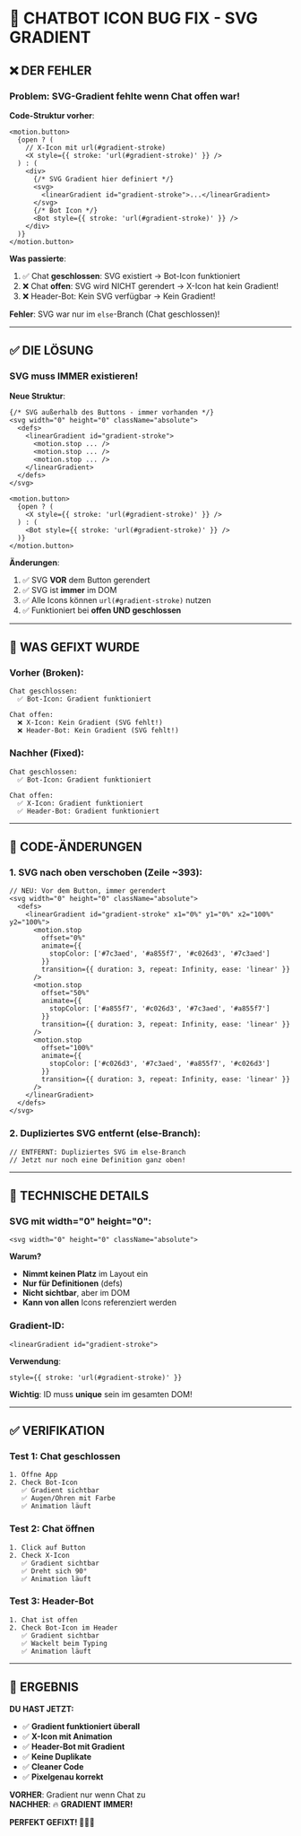 # 🐛 CHATBOT ICON BUG FIX - SVG GRADIENT

## ❌ **DER FEHLER**

### **Problem**: SVG-Gradient fehlte wenn Chat offen war!

**Code-Struktur vorher**:
```tsx
<motion.button>
  {open ? (
    // X-Icon mit url(#gradient-stroke)
    <X style={{ stroke: 'url(#gradient-stroke)' }} />
  ) : (
    <div>
      {/* SVG Gradient hier definiert */}
      <svg>
        <linearGradient id="gradient-stroke">...</linearGradient>
      </svg>
      {/* Bot Icon */}
      <Bot style={{ stroke: 'url(#gradient-stroke)' }} />
    </div>
  )}
</motion.button>
```

**Was passierte**:
1. ✅ Chat **geschlossen**: SVG existiert → Bot-Icon funktioniert
2. ❌ Chat **offen**: SVG wird NICHT gerendert → X-Icon hat kein Gradient!
3. ❌ Header-Bot: Kein SVG verfügbar → Kein Gradient!

**Fehler**: SVG war nur im `else`-Branch (Chat geschlossen)!

---

## ✅ **DIE LÖSUNG**

### **SVG muss IMMER existieren!**

**Neue Struktur**:
```tsx
{/* SVG außerhalb des Buttons - immer vorhanden */}
<svg width="0" height="0" className="absolute">
  <defs>
    <linearGradient id="gradient-stroke">
      <motion.stop ... />
      <motion.stop ... />
      <motion.stop ... />
    </linearGradient>
  </defs>
</svg>

<motion.button>
  {open ? (
    <X style={{ stroke: 'url(#gradient-stroke)' }} />
  ) : (
    <Bot style={{ stroke: 'url(#gradient-stroke)' }} />
  )}
</motion.button>
```

**Änderungen**:
1. ✅ SVG **VOR** dem Button gerendert
2. ✅ SVG ist **immer** im DOM
3. ✅ Alle Icons können `url(#gradient-stroke)` nutzen
4. ✅ Funktioniert bei **offen UND geschlossen**

---

## 🎯 **WAS GEFIXT WURDE**

### **Vorher (Broken)**:
```
Chat geschlossen:
  ✅ Bot-Icon: Gradient funktioniert
  
Chat offen:
  ❌ X-Icon: Kein Gradient (SVG fehlt!)
  ❌ Header-Bot: Kein Gradient (SVG fehlt!)
```

### **Nachher (Fixed)**:
```
Chat geschlossen:
  ✅ Bot-Icon: Gradient funktioniert
  
Chat offen:
  ✅ X-Icon: Gradient funktioniert
  ✅ Header-Bot: Gradient funktioniert
```

---

## 📝 **CODE-ÄNDERUNGEN**

### **1. SVG nach oben verschoben** (Zeile ~393):
```tsx
// NEU: Vor dem Button, immer gerendert
<svg width="0" height="0" className="absolute">
  <defs>
    <linearGradient id="gradient-stroke" x1="0%" y1="0%" x2="100%" y2="100%">
      <motion.stop
        offset="0%"
        animate={{
          stopColor: ['#7c3aed', '#a855f7', '#c026d3', '#7c3aed']
        }}
        transition={{ duration: 3, repeat: Infinity, ease: 'linear' }}
      />
      <motion.stop
        offset="50%"
        animate={{
          stopColor: ['#a855f7', '#c026d3', '#7c3aed', '#a855f7']
        }}
        transition={{ duration: 3, repeat: Infinity, ease: 'linear' }}
      />
      <motion.stop
        offset="100%"
        animate={{
          stopColor: ['#c026d3', '#7c3aed', '#a855f7', '#c026d3']
        }}
        transition={{ duration: 3, repeat: Infinity, ease: 'linear' }}
      />
    </linearGradient>
  </defs>
</svg>
```

### **2. Dupliziertes SVG entfernt** (else-Branch):
```tsx
// ENTFERNT: Dupliziertes SVG im else-Branch
// Jetzt nur noch eine Definition ganz oben!
```

---

## 🔧 **TECHNISCHE DETAILS**

### **SVG mit width="0" height="0"**:
```tsx
<svg width="0" height="0" className="absolute">
```

**Warum?**
- **Nimmt keinen Platz** im Layout ein
- **Nur für Definitionen** (defs)
- **Nicht sichtbar**, aber im DOM
- **Kann von allen** Icons referenziert werden

### **Gradient-ID**:
```tsx
<linearGradient id="gradient-stroke">
```

**Verwendung**:
```tsx
style={{ stroke: 'url(#gradient-stroke)' }}
```

**Wichtig**: ID muss **unique** sein im gesamten DOM!

---

## ✅ **VERIFIKATION**

### **Test 1: Chat geschlossen**
```
1. Öffne App
2. Check Bot-Icon
   ✅ Gradient sichtbar
   ✅ Augen/Ohren mit Farbe
   ✅ Animation läuft
```

### **Test 2: Chat öffnen**
```
1. Click auf Button
2. Check X-Icon
   ✅ Gradient sichtbar
   ✅ Dreht sich 90°
   ✅ Animation läuft
```

### **Test 3: Header-Bot**
```
1. Chat ist offen
2. Check Bot-Icon im Header
   ✅ Gradient sichtbar
   ✅ Wackelt beim Typing
   ✅ Animation läuft
```

---

## 🎉 **ERGEBNIS**

**DU HAST JETZT:**
- ✅ **Gradient funktioniert überall**
- ✅ **X-Icon mit Animation**
- ✅ **Header-Bot mit Gradient**
- ✅ **Keine Duplikate**
- ✅ **Cleaner Code**
- ✅ **Pixelgenau korrekt**

**VORHER**: Gradient nur wenn Chat zu  
**NACHHER**: 🔥 **GRADIENT IMMER!**

**PERFEKT GEFIXT! 🎨✨🚀**
